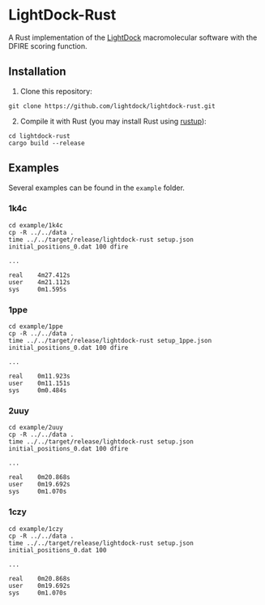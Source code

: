 # LightDock-Rust

A Rust implementation of the [LightDock](https://lightdock.org) macromolecular software with the DFIRE scoring function.

## Installation
1. Clone this repository:

 ```
 git clone https://github.com/lightdock/lightdock-rust.git
 ```

2. Compile it with Rust (you may install Rust using [rustup](https://rustup.rs/)):

 ```
 cd lightdock-rust
 cargo build --release
 ```
 
## Examples

Several examples can be found in the `example` folder.

### 1k4c

```
cd example/1k4c
cp -R ../../data .
time ../../target/release/lightdock-rust setup.json initial_positions_0.dat 100 dfire

...

real    4m27.412s
user    4m21.112s
sys     0m1.595s
```

### 1ppe

```
cd example/1ppe
cp -R ../../data .
time ../../target/release/lightdock-rust setup_1ppe.json initial_positions_0.dat 100 dfire

...

real    0m11.923s
user    0m11.151s
sys     0m0.484s
```

### 2uuy

```
cd example/2uuy
cp -R ../../data .
time ../../target/release/lightdock-rust setup.json initial_positions_0.dat 100 dfire

...

real    0m20.868s
user    0m19.692s
sys     0m1.070s
```

### 1czy

```
cd example/1czy
cp -R ../../data .
time ../../target/release/lightdock-rust setup.json initial_positions_0.dat 100

...

real    0m20.868s
user    0m19.692s
sys     0m1.070s
```

